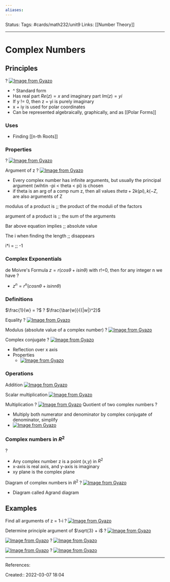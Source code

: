 ```yaml
---
aliases:
---
```

Status:
Tags: #cards/math232/unit9
Links: [[Number Theory]]
___

# Complex Numbers

## Principles
?
[![Image from Gyazo](https://i.gyazo.com/046c9feb15175777d19cf4c5d3c442e0.png)](https://gyazo.com/046c9feb15175777d19cf4c5d3c442e0)
- ^ Standard form
- Has real part $Re(z) = x$ and imaginary part $Im(z) = yi$
- If y != 0, then z = yi is purely imaginary
- x + iy is used for polar coordinates
- Can be represented algebraically, graphically, and as [[Polar Forms]]

### Uses
- Finding [[n-th Roots]]
### Properties
?
[![Image from Gyazo](https://i.gyazo.com/fb2f0d440418ec34559da8d9c8bc0230.png)](https://gyazo.com/fb2f0d440418ec34559da8d9c8bc0230)

Argument of z
?
[![Image from Gyazo](https://i.gyazo.com/c8cccccb5e06b7fe92db8b6aa78fa8b0.png)](https://gyazo.com/c8cccccb5e06b7fe92db8b6aa78fa8b0)
- Every complex number has infinite arguments, but usually the principal argument (wihtin -pi < theta < pi) is chosen
- if theta is an arg of a comp num z, then all values $theta + 2k(pi), k (- Z$, are also arguments of Z

modulus of a product is ;; the product of the moduli of the factors

argument of a product is ;; the sum of the arguments

Bar above equation implies ;; absolute value

The i when finding the length ;; disappears

i*i = ;; -1

### Complex Exponentials

de Moivre's Formula
$z=r(cos\theta+isin\theta)$ with r!=0, then for any integer n we have
?
- $z^n=r^n(cosn\theta+isinn\theta)$
### Definitions

$\frac{1}{w} = ?$
?
$\frac{\bar{w}}{{|w|}^2}$

Equality
?
[![Image from Gyazo](https://i.gyazo.com/02897fa482ce84bff3da313580b82861.png)](https://gyazo.com/02897fa482ce84bff3da313580b82861)

Modulus (absolute value of a complex number)
?
[![Image from Gyazo](https://i.gyazo.com/0d35762a7bc62124a981661bb64e342a.png)](https://gyazo.com/0d35762a7bc62124a981661bb64e342a)

Complex conjugate
?
[![Image from Gyazo](https://i.gyazo.com/fb51019d3e9c957fa35b50cb42a1fc6e.png)](https://gyazo.com/fb51019d3e9c957fa35b50cb42a1fc6e)
- Reflection over x axis
- Properties
	- [![Image from Gyazo](https://i.gyazo.com/882f9f795f317dedbb0c17932ee4cbdb.png)](https://gyazo.com/882f9f795f317dedbb0c17932ee4cbdb)

### Operations
Addition
[![Image from Gyazo](https://i.gyazo.com/ab98de8b59c79e7ac85bd706b48f5f0d.png)](https://gyazo.com/ab98de8b59c79e7ac85bd706b48f5f0d)

Scalar multiplication
[![Image from Gyazo](https://i.gyazo.com/4b2f29ede6199193225cc567b42d46c8.png)](https://gyazo.com/4b2f29ede6199193225cc567b42d46c8)

Multiplication
?
[![Image from Gyazo](https://i.gyazo.com/7b728d5400b9b69bfdd095cdab92a7ef.png)](https://gyazo.com/7b728d5400b9b69bfdd095cdab92a7ef)
Quotient of two complex numbers
?
- Multiply both numerator and denominator by complex conjugate of denominator, simplify
- [![Image from Gyazo](https://i.gyazo.com/d0fe166dae7e5151265c2132c8667e5b.png)](https://gyazo.com/d0fe166dae7e5151265c2132c8667e5b)

### Complex numbers in $R^2$
?
- Any complex number z is a point (x,y) in $R^2$
- x-axis is real axis, and y-axis is imaginary
- xy plane is the complex plane

Diagram of complex numbers in $R^2$
?
[![Image from Gyazo](https://i.gyazo.com/388b439e6f91894d5a4df3248b691112.png)](https://gyazo.com/388b439e6f91894d5a4df3248b691112)
- Diagram called Agrand diagram
## Examples

Find all arguments of z = 1-i
?
[![Image from Gyazo](https://i.gyazo.com/67cef5c6f908dea3bb91d914a2c28de5.png)](https://gyazo.com/67cef5c6f908dea3bb91d914a2c28de5)

Determine principle argument of $\sqrt{3} + i$
?
[![Image from Gyazo](https://i.gyazo.com/066519bf4d24c68bfc37f6cc19accf40.png)](https://gyazo.com/066519bf4d24c68bfc37f6cc19accf40)

[![Image from Gyazo](https://i.gyazo.com/94dff8bbf5512d986862351c70504e8c.png)](https://gyazo.com/94dff8bbf5512d986862351c70504e8c)
?
[![Image from Gyazo](https://i.gyazo.com/e69d6dc47ae6d096e44c3ada06a3557d.png)](https://gyazo.com/e69d6dc47ae6d096e44c3ada06a3557d)

[![Image from Gyazo](https://i.gyazo.com/7127fe48781613061369de8ae0f4e183.png)](https://gyazo.com/7127fe48781613061369de8ae0f4e183)
?
[![Image from Gyazo](https://i.gyazo.com/ac7a6654a868bd1e7e53d752b4178c49.png)](https://gyazo.com/ac7a6654a868bd1e7e53d752b4178c49)
___
References:

Created:: 2022-03-07 18:04
